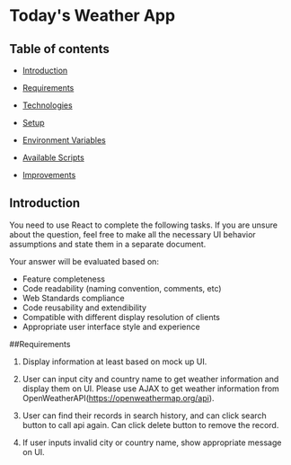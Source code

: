 # Today's Weather App

## Table of contents

- [Introduction](#Introduction)

- [Requirements](#Requirements)

- [Technologies](#Technologies)

- [Setup](#Setup)

- [Environment Variables](#Environment-Variables)

- [Available Scripts](#Available-Scripts)

- [Improvements](#Improvements)

## Introduction

You need to use React to complete the following tasks. If you are unsure about the question, feel free to make all the necessary UI behavior assumptions and state them in a separate document.

Your answer will be evaluated based on:

- Feature completeness
- Code readability (naming convention, comments, etc)
- Web Standards compliance
- Code reusability and extendibility
- Compatible with different display resolution of clients
- Appropriate user interface style and experience

##Requirements

1. Display information at least based on mock up UI.

2. User can input city and country name to get weather information and display them on UI. Please use AJAX to get weather information from OpenWeatherAPI(https://openweathermap.org/api).

3. User can find their records in search history, and can click search button to call api again. Can click delete button to remove the record.

4. If user inputs invalid city or country name, show appropriate message on UI.
